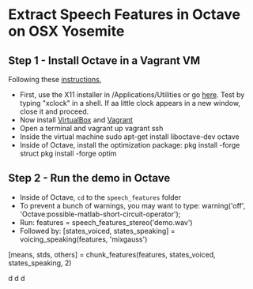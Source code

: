 # Extract Speech Features in Octave on OSX Yosemite

## Step 1 - Install Octave in a Vagrant VM
Following these [instructions](http://deepneural.blogspot.fr/p/instructions-1_10.html),
* First, use the X11 installer in /Applications/Utilities or go [here](http://xquartz.macosforge.org). Test by typing "xclock" in a shell. If aa little clock appears in a new window, close it and proceed.
* Now install [VirtualBox](https://www.virtualbox.org/wiki/Downloads) and [Vagrant](http://vagrantup.com)
* Open a terminal and
		vagrant up
        vagrant ssh
* Inside the virtual machine
		sudo apt-get install liboctave-dev
        octave
* Inside of Octave, install the optimization package:
        pkg install -forge struct
		pkg install -forge optim



## Step 2 - Run the demo in Octave
* Inside of Octave, `cd` to the `speech_features` folder
* To prevent a bunch of warnings, you may want to type:
		warning('off', 'Octave:possible-matlab-short-circuit-operator');
* Run:
		features = speech_features_stereo('demo.wav')
* Followed by:
		[states_voiced, states_speaking] = voicing_speaking(features, 'mixgauss')

[means, stds, others] = chunk_features(features, states_voiced, states_speaking, 2)







d
d
d
